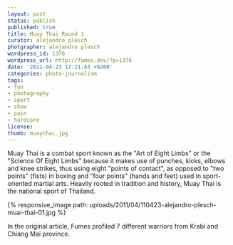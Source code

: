 ```yaml
---
layout: post
status: publish
published: true
title: Muay Thai Round 1
curator: alejandro plesch
photgrapher: alejandro plesch
wordpress_id: 1376
wordpress_url: http://fumes.dev/?p=1376
date: '2011-04-23 17:21:43 +0200'
categories: photo-journalism
tags:
- fun
- photography
- sport
- show
- pain
- hardcore
license:
thumb: muaythai.jpg
---
```


Muay Thai is a combat sport known as the "Art of Eight Limbs" or the "Science Of Eight Limbs" because it makes use of punches, kicks, elbows and knee strikes, thus using eight "points of contact", as opposed to "two points" (fists) in boxing and "four points" (hands and feet) used in sport-oriented martial arts. Heavily rooted in tradition and history, Muay Thai is the national sport of Thailand.   
 
{% responsive_image path: uploads/2011/04/110423-alejandro-plesch-muai-thai-01.jpg %}
 
In the original article, Fumes profiled 7 different warriors from Krabi and Chiang Mai province. 
